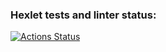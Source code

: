 ### Hexlet tests and linter status:
[![Actions Status](https://github.com/stasiq/frontend-project-44/actions/workflows/hexlet-check.yml/badge.svg)](https://github.com/stasiq/frontend-project-44/actions)